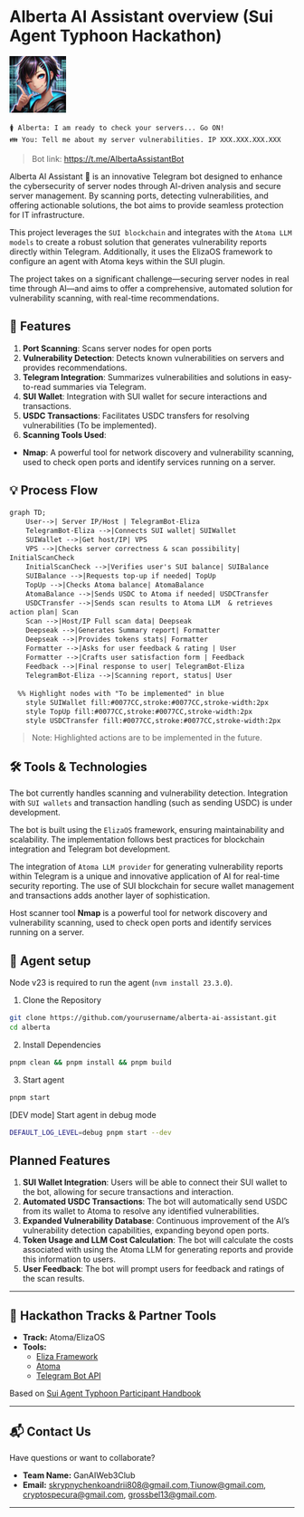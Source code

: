 # Alberta AI Assistant overview (Sui Agent Typhoon Hackathon)

<img src="docs/pics/alberta-bot.jpg" alt="Alt text" width="100" height="100" /> 


```🚺 Alberta: I am ready to check your servers... Go ON! ```   
```👪 You: Tell me about my server vulnerabilities. IP XXX.XXX.XXX.XXX```   

> Bot link: https://t.me/AlbertaAssistantBot

Alberta AI Assistant 🤖 is an innovative Telegram bot designed to enhance the cybersecurity of server nodes through AI-driven analysis and secure server management. By scanning ports, detecting vulnerabilities, and offering actionable solutions, the bot aims to provide seamless protection for IT infrastructure.

This project leverages the ```SUI blockchain``` and integrates with the ```Atoma LLM models``` to create a robust solution that generates vulnerability reports directly within Telegram. Additionally, it uses the ElizaOS framework to configure an agent with Atoma keys within the SUI plugin.

The project takes on a significant challenge—securing server nodes in real time through AI—and aims to offer a comprehensive, automated solution for vulnerability scanning, with real-time recommendations.

## 🚀 Features

1. **Port Scanning**: Scans server nodes for open ports
1. **Vulnerability Detection**: Detects known vulnerabilities on servers and provides recommendations.
1. **Telegram Integration**: Summarizes vulnerabilities and solutions in easy-to-read summaries via Telegram.
1. **SUI Wallet**: Integration with SUI wallet for secure interactions and transactions.
1. **USDC Transactions**: Facilitates USDC transfers for resolving vulnerabilities (To be implemented).
1. **Scanning Tools Used**:

- **Nmap**: A powerful tool for network discovery and vulnerability scanning, used to check open ports and identify services running on a server.

## 💡 Process Flow
  
```mermaid
graph TD;
    User-->| Server IP/Host | TelegramBot-Eliza
    TelegramBot-Eliza -->|Connects SUI wallet| SUIWallet
    SUIWallet -->|Get host/IP| VPS
    VPS -->|Checks server correctness & scan possibility| InitialScanCheck
    InitialScanCheck -->|Verifies user's SUI balance| SUIBalance
    SUIBalance -->|Requests top-up if needed| TopUp
    TopUp -->|Checks Atoma balance| AtomaBalance
    AtomaBalance -->|Sends USDC to Atoma if needed| USDCTransfer
    USDCTransfer -->|Sends scan results to Atoma LLM  & retrieves action plan| Scan
    Scan -->|Host/IP Full scan data| Deepseak
    Deepseak -->|Generates Summary report| Formatter
    Deepseak -->|Provides tokens stats| Formatter
    Formatter -->|Asks for user feedback & rating | User
    Formatter -->|Crafts user satisfaction form | Feedback
    Feedback -->|Final response to user| TelegramBot-Eliza
    TelegramBot-Eliza -->|Scanning report, status| User

  %% Highlight nodes with "To be implemented" in blue
    style SUIWallet fill:#0077CC,stroke:#0077CC,stroke-width:2px
    style TopUp fill:#0077CC,stroke:#0077CC,stroke-width:2px
    style USDCTransfer fill:#0077CC,stroke:#0077CC,stroke-width:2px

```

> Note: Highlighted actions are to be implemented in the future.

## 🛠️ Tools & Technologies

The bot currently handles scanning and vulnerability detection. Integration with ```SUI wallets``` and transaction handling (such as sending USDC) is under development.

The bot is built using the ```ElizaOS``` framework, ensuring maintainability and scalability. The implementation follows best practices for blockchain integration and Telegram bot development.

The integration of ```Atoma LLM provider``` for generating vulnerability reports within Telegram is a unique and innovative application of AI for real-time security reporting. The use of SUI blockchain for secure wallet management and transactions adds another layer of sophistication.

Host scanner tool **Nmap** is a powerful tool for network discovery and vulnerability scanning, used to check open ports and identify services running on a server.

## 🌟 Agent setup

Node v23 is required to run the agent (```nvm install 23.3.0```).

1. Clone the Repository

```bash
git clone https://github.com/yourusername/alberta-ai-assistant.git
cd alberta
```

2. Install Dependencies

```bash
pnpm clean && pnpm install && pnpm build
```

3. Start agent

```bash
pnpm start
```

[DEV mode] Start agent in debug mode

```bash
DEFAULT_LOG_LEVEL=debug pnpm start --dev 
```

## Planned Features

1. **SUI Wallet Integration**: Users will be able to connect their SUI wallet to the bot, allowing for secure transactions and interaction.
1. **Automated USDC Transactions**: The bot will automatically send USDC from its wallet to Atoma to resolve any identified vulnerabilities.
1. **Expanded Vulnerability Database**: Continuous improvement of the AI’s vulnerability detection capabilities, expanding beyond open ports.
1. **Token Usage and LLM Cost Calculation**: The bot will calculate the costs associated with using the Atoma LLM for generating reports and provide this information to users.
1. **User Feedback**: The bot will prompt users for feedback and ratings of the scan results.

---

## 🤝 Hackathon Tracks & Partner Tools

- **Track:** Atoma/ElizaOS
- **Tools:**  
  - [Eliza Framework](https://github.com/ai16z)  
  - [Atoma ](https://cloud.atoma.network/)  
  - [Telegram Bot API](https://core.telegram.org/bots)

Based on [Sui Agent Typhoon Participant Handbook ](https://notion.sui.io/sui-agent-typhoon-handbook)

---

## 📬 Contact Us

Have questions or want to collaborate?

- **Team Name:** GanAIWeb3Club
- **Email:** <skrypnychenkoandrii808@gmail.com>,<Tiunow@gmail.com>, <cryptospecura@gmail.com>, <grossbel13@gmail.com>.

---
